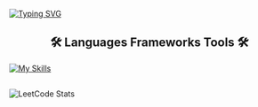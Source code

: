 [![Typing SVG](https://readme-typing-svg.demolab.com?font=Roboto&size=30&pause=1000&color=1EF718&random=false&width=435&lines=Hi.+I'm+Artur)](https://git.io/typing-svg)
<center><h2>🛠️ Languages Frameworks Tools 🛠️</h2></center>

[![My Skills](https://skillicons.dev/icons?i=java,c,github)](https://skillicons.dev)
<h2></h2>

![LeetCode Stats](https://leetcard.jacoblin.cool/Grodelek?theme=nord&font=Cabin)
